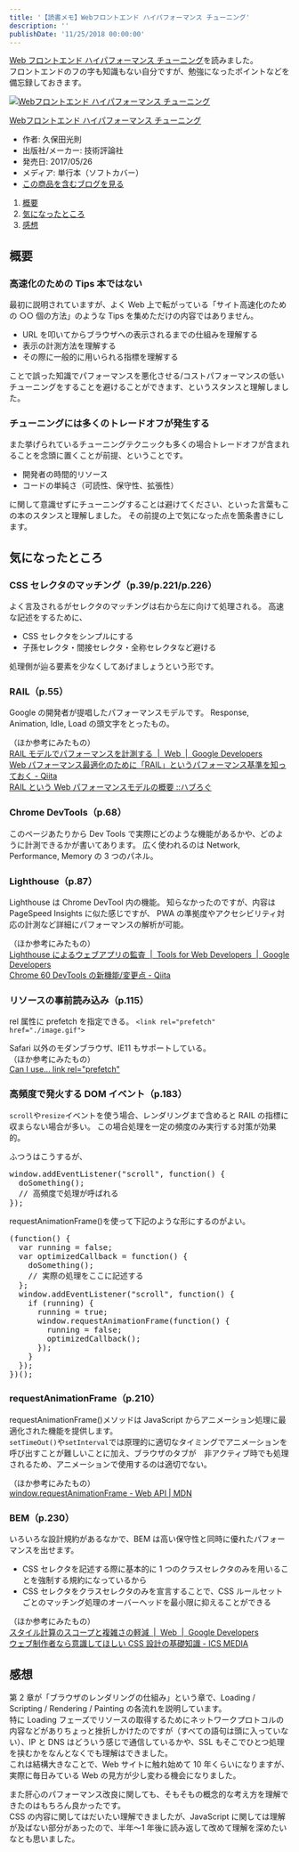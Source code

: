 ```yaml
---
title: '【読書メモ】Webフロントエンド ハイパフォーマンス チューニング'
description: ''
publishDate: '11/25/2018 00:00:00'
---
```


<p><a href="https://www.amazon.co.jp//dp/4774189677">Web フロントエンド ハイパフォーマンス チューニング</a>を読みました。<br/>
フロントエンドのフの字も知識もない自分ですが、勉強になったポイントなどを備忘録しておきます。</p>

<p><div class="hatena-asin-detail"><a href="http://www.amazon.co.jp/exec/obidos/ASIN/4774189677/hatena-blog-22/"><img src="/images/hatena/20190726111915.jpg" class="hatena-asin-detail-image" alt="Webフロントエンド ハイパフォーマンス チューニング" title="Webフロントエンド ハイパフォーマンス チューニング"></a><div class="hatena-asin-detail-info"><p class="hatena-asin-detail-title"><a href="http://www.amazon.co.jp/exec/obidos/ASIN/4774189677/hatena-blog-22/">Webフロントエンド ハイパフォーマンス チューニング</a></p><ul><li><span class="hatena-asin-detail-label">作者:</span> 久保田光則</li><li><span class="hatena-asin-detail-label">出版社/メーカー:</span> 技術評論社</li><li><span class="hatena-asin-detail-label">発売日:</span> 2017/05/26</li><li><span class="hatena-asin-detail-label">メディア:</span> 単行本（ソフトカバー）</li><li><a href="http://d.hatena.ne.jp/asin/4774189677/hatena-blog-22" target="_blank">この商品を含むブログを見る</a></li></ul></div><div class="hatena-asin-detail-foot"></div></div></p>

<ol>
<li><a href="#section_01">概要</a></li>
<li><a href="#section_02">気になったところ</a></li>
<li><a href="#section_03">感想</a></li>
</ol>

<p><a name="section_01"></a></p>

<h2>概要</h2>

<h3>高速化のための Tips 本ではない</h3>

<p>最初に説明されていますが、よく Web 上で転がっている「サイト高速化のための ○○ 個の方法」のような Tips を集めただけの内容ではありません。</p>

<ul>
<li>URL を叩いてからブラウザへの表示されるまでの仕組みを理解する</li>
<li>表示の計測方法を理解する</li>
<li>その際に一般的に用いられる指標を理解する</li>
</ul>

<p>ことで誤った知識でパフォーマンスを悪化させる/コストパフォーマンスの低いチューニングをすることを避けることができます、というスタンスと理解しました。</p>

<h3>チューニングには多くのトレードオフが発生する</h3>

<p>また挙げられているチューニングテクニックも多くの場合トレードオフが含まれることを念頭に置くことが前提、ということです。</p>

<ul>
<li>開発者の時間的リソース</li>
<li>コードの単純さ（可読性、保守性、拡張性）</li>
</ul>

<p>に関して意識せずにチューニングすることは避けてください、といった言葉もこの本のスタンスと理解しました。
その前提の上で気になった点を箇条書きにします。</p>

<p><a name="section_02"></a></p>

<h2>気になったところ</h2>

<h3>CSS セレクタのマッチング（p.39/p.221/p.226）</h3>

<p>よく言及されるがセレクタのマッチングは右から左に向けて処理される。
高速な記述をするために、</p>

<ul>
<li>CSS セレクタをシンプルにする</li>
<li>子孫セレクタ・間接セレクタ・全称セレクタなど避ける</li>
</ul>

<p>処理側が辿る要素を少なくしてあげましょうという形です。</p>

<h3>RAIL（p.55）</h3>

<p>Google の開発者が提唱したパフォーマンスモデルです。
Response, Animation, Idle, Load の頭文字をとったもの。</p>

<p>（ほか参考にみたもの）<br/>
<a href="https://developers.google.com/web/fundamentals/performance/rail?hl=ja">RAIL モデルでパフォーマンスを計測する  |  Web  |  Google Developers</a><br/>
<a href="https://qiita.com/soarflat/items/32a164bfc34bfd344c99">Web パフォーマンス最適化のために「RAIL」というパフォーマンス基準を知っておく - Qiita</a><br/>
<a href="https://havelog.ayumusato.com/develop/performance/e664-rail_performance_model.html">RAIL という Web パフォーマンスモデルの概要 ::ハブろぐ</a></p>

<h3>Chrome DevTools（p.68）</h3>

<p>このページあたりから Dev Tools で実際にどのような機能があるかや、どのように計測できるかが書いてあります。
広く使われるのは Network, Performance, Memory の 3 つのパネル。</p>

<h3>Lighthouse（p.87）</h3>

<p>Lighthouse は Chrome DevTool 内の機能。
知らなかったのですが、内容は PageSpeed Insights に似た感じですが、
PWA の準拠度やアクセシビリティ対応の計測など詳細にパフォーマンスの解析が可能。</p>

<p>（ほか参考にみたもの）<br/>
<a href="https://developers.google.com/web/tools/lighthouse/?hl=ja">Lighthouse によるウェブアプリの監査  |  Tools for Web Developers  |  Google Developers</a><br/>
<a href="https://qiita.com/kyoshidajp/items/e3f9be02a7ccd00aa7d7">Chrome 60 DevTools の新機能/変更点 - Qiita</a></p>

<h3>リソースの事前読み込み（p.115）</h3>

<p>rel 属性に prefetch を指定できる。
<code>&lt;link rel="prefetch" href="./image.gif"&gt;</code></p>

<p>Safari 以外のモダンブラウザ、IE11 もサポートしている。<br/>
（ほか参考にみたもの）<br/>
<a href="https://caniuse.com/#feat=link-rel-prefetch">Can I use... link rel="prefetch"</a></p>

<h3>高頻度で発火する DOM イベント（p.183）</h3>

<p><code>scroll</code>や<code>resize</code>イベントを使う場合、レンダリングまで含めると RAIL の指標に収まらない場合が多い。
この場合処理を一定の頻度のみ実行する対策が効果的。</p>

<p>ふつうはこうするが、</p>

<pre class="code lang-javascript" data-lang="javascript" data-unlink><span class="synStatement">window</span>.addEventListener(<span class="synConstant">&quot;scroll&quot;</span>, <span class="synIdentifier">function</span>() <span class="synIdentifier">{</span>
  doSomething();
  <span class="synComment">// 高頻度で処理が呼ばれる</span>
<span class="synIdentifier">}</span>);
</pre>

<p>requestAnimationFrame()を使って下記のような形にするのがよい。</p>

<pre class="code lang-javascript" data-lang="javascript" data-unlink>(<span class="synIdentifier">function</span>() <span class="synIdentifier">{</span>
  <span class="synIdentifier">var</span> running = <span class="synConstant">false</span>;
  <span class="synIdentifier">var</span> optimizedCallback = <span class="synIdentifier">function</span>() <span class="synIdentifier">{</span>
    doSomething();
    <span class="synComment">// 実際の処理をここに記述する</span>
  <span class="synIdentifier">}</span>;
  <span class="synStatement">window</span>.addEventListener(<span class="synConstant">&quot;scroll&quot;</span>, <span class="synIdentifier">function</span>() <span class="synIdentifier">{</span>
    <span class="synStatement">if</span> (running) <span class="synIdentifier">{</span>
      running = <span class="synConstant">true</span>;
      <span class="synStatement">window</span>.requestAnimationFrame(<span class="synIdentifier">function</span>() <span class="synIdentifier">{</span>
        running = <span class="synConstant">false</span>;
        optimizedCallback();
      <span class="synIdentifier">}</span>);
    <span class="synIdentifier">}</span>
  <span class="synIdentifier">}</span>);
<span class="synIdentifier">}</span>)();
</pre>

<h3>requestAnimationFrame（p.210）</h3>

<p>requestAnimationFrame()メソッドは JavaScript からアニメーション処理に最適化された機能を提供します。<br/>
<code>setTimeOut()</code>や<code>setInterval</code>では原理的に適切なタイミングでアニメーションを呼び出すことが難しいことに加え、ブラウザのタブが　非アクティブ時でも処理されるため、アニメーションで使用するのは適切でない。</p>

<p>（ほか参考にみたもの）<br/>
<a href="https://developer.mozilla.org/ja/docs/Web/API/Window/requestAnimationFrame">window.requestAnimationFrame - Web API | MDN</a></p>

<h3>BEM（p.230）</h3>

<p>いろいろな設計規約があるなかで、BEM は高い保守性と同時に優れたパフォーマンスを出せます。</p>

<ul>
<li>CSS セレクタを記述する際に基本的に 1 つのクラスセレクタのみを用いることを強制する規約になっているから</li>
<li>CSS セレクタをクラスセレクタのみを宣言することで、CSS ルールセットごとのマッチング処理のオーバーヘッドを最小限に抑えることができる</li>
</ul>

<p>（ほか参考にみたもの）<br/>
<a href="https://developers.google.com/web/fundamentals/performance/rendering/reduce-the-scope-and-complexity-of-style-calculations?hl=ja">スタイル計算のスコープと複雑さの軽減  |  Web  |  Google Developers</a><br/>
<a href="https://ics.media/entry/15166">ウェブ制作者なら意識してほしい CSS 設計の基礎知識 - ICS MEDIA</a></p>

<p><a name="section_03"></a></p>

<h2>感想</h2>

<p>第 2 章が「ブラウザのレンダリングの仕組み」という章で、Loading / Scripting / Rendering / Painting の各流れを説明しています。<br/>
特に Loading フェーズでリソースの取得するためにネットワークプロトコルの内容などがありちょっと挫折しかけたのですが（すべての語句は頭に入っていない）、IP と DNS はどういう感じで通信しているかや、SSL もそこでひとつ処理を挟むかをなんとなくでも理解はできました。<br/>
これは結構大きなことで、Web サイトに触れ始めて 10 年くらいになりますが、実際に毎日みている Web の見方が少し変わる機会になりました。</p>

<p>また肝心のパフォーマンス改良に関しても、そもそもの概念的な考え方を理解できたのはもちろん良かったです。<br/>
CSS の内容に関してはだいたい理解できましたが、JavaScript に関しては理解が及ばない部分があったので、半年〜1 年後に読み返して改めて理解を深めたいなとも思いました。</p>
